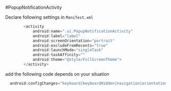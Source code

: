 #PopupNotificationActivity

Declare following settings in `Manifest.xml`

```java
        <activity
            android:name=".ui.PopupNotificationActivity"
            android:label="label"
            android:screenOrientation="portrait"
            android:excludeFromRecents="true"
            android:launchMode="singleTask"
            android:taskAffinity=""
            android:theme="@style/FullScreenTheme">
        </activity>
```

add the following code depends on your situation

```java
  android:configChanges="keyboard|keyboardHidden|navigation|orientation|screenLayout|uiMode|screenSize|smallestScreenSize"
  ```